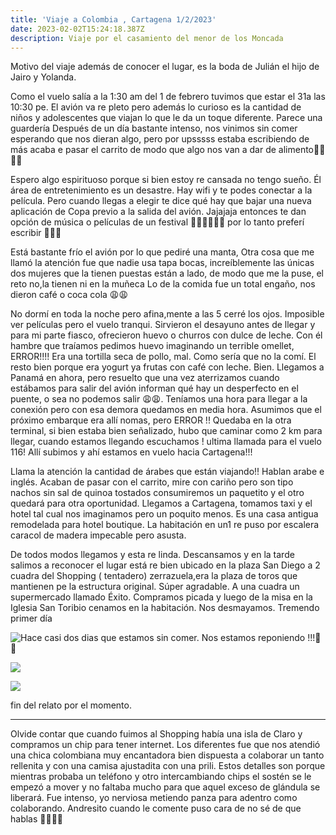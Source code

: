 ```yaml
---
title: 'Viaje a Colombia , Cartagena 1/2/2023'
date: 2023-02-02T15:24:18.387Z
description: Viaje por el casamiento del menor de los Moncada
---
```

Motivo del viaje  además de conocer el lugar, es la boda de Julián el hijo de Jairo y Yolanda.

Como el vuelo salía a la 1:30 am del 1 de febrero tuvimos que estar el 31a las 10:30 pe.
El avión va re pleto pero además lo curioso es la cantidad de niños y adolescentes que viajan lo que le da un toque diferente. Parece una guardería 
Después de un día bastante intenso, nos vinimos sin comer esperando que nos dieran algo, pero por upsssss estaba escribiendo de más acaba e pasar el carrito de modo que algo nos van a dar de alimento👏👏😂😂

Espero algo espirituoso porque si bien estoy re cansada no tengo sueño.
Él área de entretenimiento es un desastre. Hay wifi y te podes conectar a la película. Pero cuando llegas a elegir te dice qué hay que bajar una nueva aplicación de Copa previo a la salida del avión. Jajajaja entonces te dan opción  de música o películas de un festival 🤷🏻‍♀️🤷🏻‍♀️ por lo tanto preferí escribir 👏👏👏

Está bastante frío el avión por lo que pediré una manta,  Otra cosa que me llamó la atención fue que nadie usa tapa bocas, increíblemente las únicas dos mujeres que la tienen puestas están a  lado, de modo que me la puse, el reto no,la tienen ni en la muñeca 
Lo de la comida fue un total engaño, nos dieron café o coca cola 😩😩

 No dormí en toda la noche pero afina,mente a las 5 cerré los ojos. Imposible ver películas pero el vuelo tranqui.  Sirvieron el desayuno antes de llegar y para mi parte fiasco, ofrecieron huevo o churros con dulce de leche. Con él hambre que traíamos pedimos huevo imaginando un terrible omellet, ERROR!!!! Era una tortilla seca de pollo, mal. Como sería que no la comí. El resto bien porque era yogurt ya frutas con café con leche. Bien.
Llegamos a Panamá en ahora, pero resuelto que una vez aterrizamos cuando estábamos para salir del avión informan qué hay un desperfecto en el puente, o sea no podemos salir 😩😩. Teníamos una hora para llegar a la conexión pero con esa demora quedamos en media hora. Asumimos que el próximo embarque era allí nomas, pero ERROR !! Quedaba en la otra terminal, si bien estaba bien señalizado, hubo que caminar como 2 km para llegar, cuando  estamos llegando escuchamos ! ultima llamada para el vuelo 116! Allí subimos y ahí estamos en vuelo hacia Cartagena!!!

Llama la atención la cantidad de árabes que están viajando!! Hablan arabe e inglés.
Acaban de pasar con el carrito, mire con cariño pero son  tipo nachos sin sal de quinoa tostados consumiremos un paquetito y el otro quedará para otra oportunidad.
Llegamos a Cartagena, tomamos taxi y el hotel tal cual nos imaginamos pero un poquito menos. Es una casa antigua remodelada para hotel boutique. La habitación en un1 re puso por escalera caracol de madera impecable pero  asusta.

 De todos modos llegamos y esta re linda. Descansamos y en la tarde salimos a reconocer el lugar está re bien ubicado en la plaza San Diego a 2 cuadra del Shopping ( tentadero) zerrazuela,era la plaza de toros que mantienen pe la estructura original. Súper agradable. A una cuadra un supermercado llamado Éxito. Compramos picada y luego de la misa en la Iglesia San Toribio cenamos en la habitación. Nos desmayamos. Tremendo primer día 

![](/img/whatsapp-image-2023-02-01-at-22.12.27.jpeg "Hace casi dos dias que estamos sin comer. Nos estamos  reponiendo !!!👏👏")

![](/img/whatsapp-image-2023-02-02-at-16.19.10.jpeg)

![](/img/whatsapp-image-2023-02-02-at-17.13.26.jpeg)

fin del relato por el momento.

---

Olvide contar que cuando fuimos al Shopping había una isla de Claro y compramos un chip para tener internet. Los diferentes fue que nos atendió una chica colombiana muy encantadora bien dispuesta a colaborar un tanto rellenita y con una camisa ajustadita con una prili.
Estos detalles son porque mientras probaba un teléfono y otro intercambiando chips el sostén se le empezó a mover y no faltaba mucho para que aquel exceso de glándula  se liberará. Fue intenso, yo nerviosa metiendo panza para adentro como colaborando. Andresito cuando le comente  puso cara de no sé de que  hablas 🤷🏻‍♀️😂
